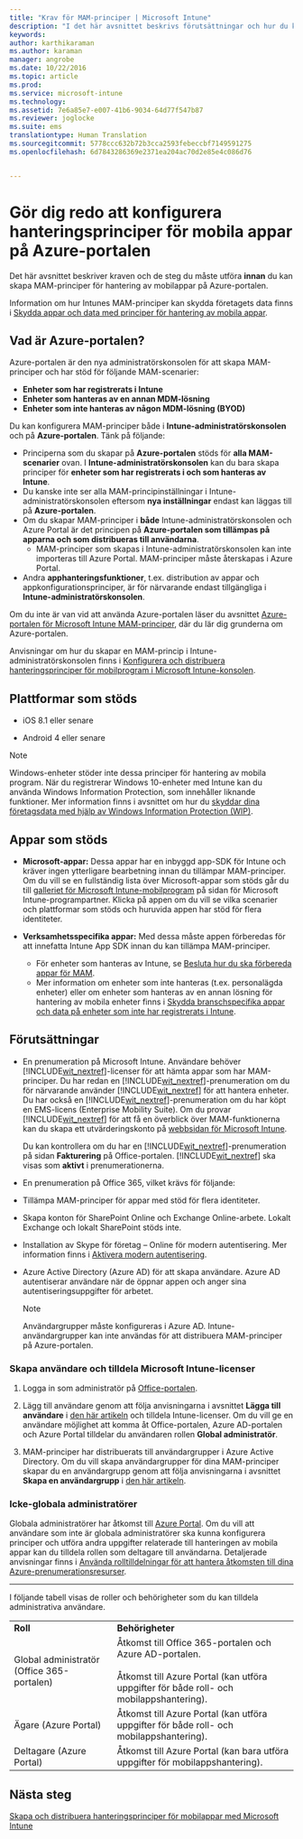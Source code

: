 ```yaml
---
title: "Krav för MAM-principer | Microsoft Intune"
description: "I det här avsnittet beskrivs förutsättningar och hur du konfigurerar användare innan du kan skapa hanteringsprinciper för mobilappar."
keywords: 
author: karthikaraman
ms.author: karaman
manager: angrobe
ms.date: 10/22/2016
ms.topic: article
ms.prod: 
ms.service: microsoft-intune
ms.technology: 
ms.assetid: 7e6a85e7-e007-41b6-9034-64d77f547b87
ms.reviewer: joglocke
ms.suite: ems
translationtype: Human Translation
ms.sourcegitcommit: 5778ccc632b72b3cca2593febeccbf7149591275
ms.openlocfilehash: 6d7843286369e2371ea204ac70d2e85e4c086d76


---
```


# Gör dig redo att konfigurera hanteringsprinciper för mobila appar på Azure-portalen
Det här avsnittet beskriver kraven och de steg du måste utföra **innan** du kan skapa MAM-principer för hantering av mobilappar på Azure-portalen.

Information om hur Intunes MAM-principer kan skydda företagets data finns i [Skydda appar och data med principer för hantering av mobila appar](protect-apps-and-data-with-microsoft-intune.md).

## Vad är Azure-portalen?
Azure-portalen är den nya administratörskonsolen för att skapa MAM-principer och har stöd för följande MAM-scenarier:
- **Enheter som har registrerats i Intune**
- **Enheter som hanteras av en annan MDM-lösning**
- **Enheter som inte hanteras av någon MDM-lösning (BYOD)**


Du kan konfigurera MAM-principer både i **Intune-administratörskonsolen** och på **Azure-portalen**.  Tänk på följande:

* Principerna som du skapar på **Azure-portalen** stöds för **alla MAM-scenarier** ovan. I **Intune-administratörskonsolen** kan du bara skapa principer för **enheter som har registrerats i och som hanteras av Intune**.
* Du kanske inte ser alla MAM-principinställningar i Intune-administratörskonsolen eftersom **nya inställningar** endast kan läggas till på **Azure-portalen**.
* Om du skapar MAM-principer i **både** Intune-administratörskonsolen och Azure Portal är det principen på **Azure-portalen som tillämpas på apparna och som distribueras till användarna**.
    * MAM-principer som skapas i Intune-administratörskonsolen kan inte importeras till Azure Portal.  MAM-principer måste återskapas i Azure Portal.
* Andra **apphanteringsfunktioner**, t.ex. distribution av appar och appkonfigurationsprinciper, är för närvarande endast tillgängliga i **Intune-administratörskonsolen**.


Om du inte är van vid att använda Azure-portalen läser du avsnittet [Azure-portalen för Microsoft Intune MAM-principer](azure-portal-for-microsoft-intune-mam-policies.md), där du lär dig grunderna om Azure-portalen.

Anvisningar om hur du skapar en MAM-princip i Intune-administratörskonsolen finns i [Konfigurera och distribuera hanteringsprinciper för mobilprogram i Microsoft Intune-konsolen](configure-and-deploy-mobile-application-management-policies-in-the-microsoft-intune-console.md).


##  Plattformar som stöds
- iOS 8.1 eller senare

- Android 4 eller senare

>[!NOTE]
>Windows-enheter stöder inte dessa principer för hantering av mobila program. När du registrerar Windows 10-enheter med Intune kan du använda Windows Information Protection, som innehåller liknande funktioner. Mer information finns i avsnittet om hur du [skyddar dina företagsdata med hjälp av Windows Information Protection (WIP)](https://technet.microsoft.com/en-us/itpro/windows/keep-secure/protect-enterprise-data-using-wip).

##  Appar som stöds
* **Microsoft-appar:** Dessa appar har en inbyggd app-SDK för Intune och kräver ingen ytterligare bearbetning innan du tillämpar MAM-principer.
Om du vill se en fullständig lista över Microsoft-appar som stöds går du till [galleriet för Microsoft Intune-mobilprogram](https://www.microsoft.com/en-us/cloud-platform/microsoft-intune-apps) på sidan för Microsoft Intune-programpartner. Klicka på appen om du vill se vilka scenarier och plattformar som stöds och huruvida appen har stöd för flera identiteter.
* **Verksamhetsspecifika appar:** Med dessa måste appen förberedas för att innefatta Intune App SDK innan du kan tillämpa MAM-principer.

  * För enheter som hanteras av Intune, se [Besluta hur du ska förbereda appar för MAM](decide-how-to-prepare-apps-for-mobile-application-management-with-microsoft-intune.md).
  * Mer information om enheter som inte hanteras (t.ex. personalägda enheter) eller om enheter som hanteras av en annan lösning för hantering av mobila enheter finns i [Skydda branschspecifika appar och data på enheter som inte har registrerats i Intune](protect-line-of-business-apps-and-data-on-devices-not-enrolled-in-microsoft-intune.md).

## Förutsättningar

-   En prenumeration på Microsoft Intune.    Användare behöver [!INCLUDE[wit_nextref](../includes/wit_nextref_md.md)]-licenser för att hämta appar som har MAM-principer.
Du har redan en [!INCLUDE[wit_nextref](../includes/wit_nextref_md.md)]-prenumeration om du för närvarande använder [!INCLUDE[wit_nextref](../includes/wit_nextref_md.md)] för att hantera enheter.  Du har också en [!INCLUDE[wit_nextref](../includes/wit_nextref_md.md)]-prenumeration om du har köpt en EMS-licens (Enterprise Mobility Suite). Om du provar [!INCLUDE[wit_nextref](../includes/wit_nextref_md.md)] för att få en överblick över MAM-funktionerna kan du skapa ett utvärderingskonto på [webbsidan för Microsoft Intune](http://www.microsoft.com/en-us/server-cloud/products/microsoft-intune/).

    Du kan kontrollera om du har en [!INCLUDE[wit_nextref](../includes/wit_nextref_md.md)]-prenumeration på sidan **Fakturering** på Office-portalen.  [!INCLUDE[wit_nextref](../includes/wit_nextref_md.md)] ska visas som **aktivt** i prenumerationerna.

-   En prenumeration på Office 365, vilket krävs för följande:
  - Tillämpa MAM-principer för appar med stöd för flera identiteter.
  - Skapa konton för SharePoint Online och Exchange Online-arbete. Lokalt Exchange och lokalt SharePoint stöds inte.
-   Installation av Skype för företag – Online för modern autentisering. Mer information finns i [Aktivera modern autentisering](http://social.technet.microsoft.com/wiki/contents/articles/34339.skype-for-business-online-enable-your-tenant-for-modern-authentication.aspx).


- Azure Active Directory (Azure AD) för att skapa användare. Azure AD autentiserar användare när de öppnar appen och anger sina autentiseringsuppgifter för arbetet.

    > [!NOTE]
    > Användargrupper måste konfigureras i Azure AD. Intune-användargrupper kan inte användas för att distribuera MAM-principer på Azure-portalen.

### Skapa användare och tilldela Microsoft Intune-licenser

1.  Logga in som administratör på [Office-portalen](http://portal.office.com).

2.  Lägg till användare genom att följa anvisningarna i avsnittet **Lägga till användare** i [den här artikeln](https://docs.microsoft.com/en-us/intune/understand-explore/get-started-with-a-30-day-trial-of-microsoft-intune-step-2) och tilldela Intune-licenser. Om du vill ge en användare möjlighet att komma åt Office-portalen, Azure AD-portalen och Azure Portal tilldelar du användaren rollen **Global administratör**.

5.  MAM-principer har distribuerats till användargrupper i Azure Active Directory. Om du vill skapa användargrupper för dina MAM-principer skapar du en användargrupp genom att följa anvisningarna i avsnittet **Skapa en användargrupp** i [den här artikeln](https://docs.microsoft.com/en-us/intune/understand-explore/get-started-with-a-30-day-trial-of-microsoft-intune-step-3).

### Icke-globala administratörer

Globala administratörer har åtkomst till [Azure Portal](https://portal.azure.com).  Om du vill att användare som inte är globala administratörer ska kunna konfigurera principer och utföra andra uppgifter relaterade till hanteringen av mobila appar kan du tilldela rollen som deltagare till användarna. Detaljerade anvisningar finns i [Använda rolltilldelningar för att hantera åtkomsten till dina Azure-prenumerationsresurser](https://azure.microsoft.com/en-us/documentation/articles/role-based-access-control-configure/).

---------------------------------

I följande tabell visas de roller och behörigheter som du kan tilldela administrativa användare.

|||
|--|----|
|**Roll**|**Behörigheter**|
|Global administratör (Office 365-portalen)|Åtkomst till Office 365-portalen och Azure AD-portalen.<br /><br />Åtkomst till Azure Portal (kan utföra uppgifter för både roll- och mobilappshantering).|
|Ägare (Azure Portal)|Åtkomst till Azure Portal (kan utföra uppgifter för både roll- och mobilappshantering).|
|Deltagare (Azure Portal)|Åtkomst till Azure Portal (kan bara utföra uppgifter för mobilappshantering).|




## Nästa steg
[Skapa och distribuera hanteringsprinciper för mobilappar med Microsoft Intune](create-and-deploy-mobile-app-management-policies-with-microsoft-intune.md)



<!--HONumber=Oct16_HO3-->


